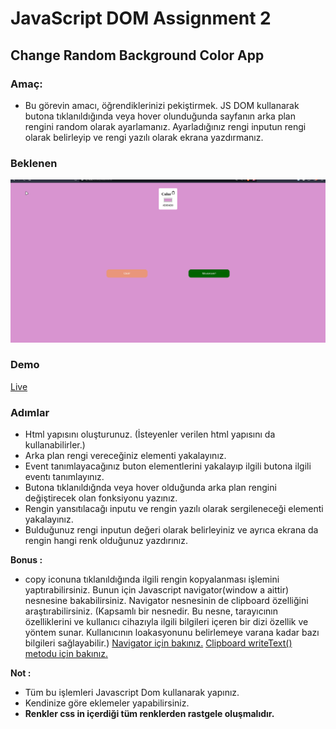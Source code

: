 # JavaScript DOM Assignment 2

## Change Random Background Color App

### Amaç:

- Bu görevin amacı, öğrendiklerinizi pekiştirmek. JS DOM kullanarak butona tıklanıldığında veya hover olunduğunda sayfanın arka plan rengini random olarak ayarlamanız. Ayarladığınız rengi inputun rengi olarak belirleyip ve rengi yazılı olarak ekrana yazdırmanız.


### Beklenen
![Random](./random.gif)

### Demo

[Live](https://anthonyins.github.io/js-dom-ass1/)

### Adımlar

- Html yapısını oluşturunuz. (İsteyenler verilen html yapısını da kullanabilirler.)
- Arka plan rengi vereceğiniz elementi yakalayınız.
- Event tanımlayacağınız buton elementlerini yakalayıp ilgili butona ilgili eventı tanımlayınız. 
- Butona tıklanıldığnda veya hover olduğunda arka plan rengini değiştirecek olan fonksiyonu yazınız.
- Rengin yansıtılacağı inputu ve rengin yazılı olarak sergileneceği elementi yakalayınız.
- Bulduğunuz rengi inputun değeri olarak belirleyiniz ve ayrıca ekrana da rengin hangi renk olduğunuz yazdırınız.

**Bonus :** 
- copy iconuna tıklanıldığında ilgili rengin kopyalanması işlemini yaptırabilirsiniz. Bunun için Javascript navigator(window a aittir) nesnesine bakabilirsiniz. Navigator nesnesinin de clipboard özelliğini araştırabilirsiniz. (Kapsamlı bir nesnedir. Bu nesne, tarayıcının özelliklerini ve kullanıcı cihazıyla ilgili bilgileri içeren bir dizi özellik ve yöntem sunar. Kullanıcının loakasyonunu belirlemeye varana kadar bazı bilgileri sağlayabilir.) 
[Navigator için bakınız.](https://developer.mozilla.org/en-US/docs/Web/API/Navigator)
[Clipboard writeText() metodu için bakınız.](https://developer.mozilla.org/en-US/docs/Web/API/Clipboard/writeText)

**Not :** 
- Tüm bu işlemleri Javascript Dom kullanarak yapınız.
- Kendinize göre eklemeler yapabilirsiniz.
- **Renkler css in içerdiği tüm renklerden rastgele oluşmalıdır.**
